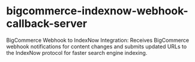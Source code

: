 # bigcommerce-indexnow-webhook-callback-server
BigCommerce Webhook to IndexNow Integration: Receives BigCommerce webhook notifications for content changes and submits updated URLs to the IndexNow protocol for faster search engine indexing.
